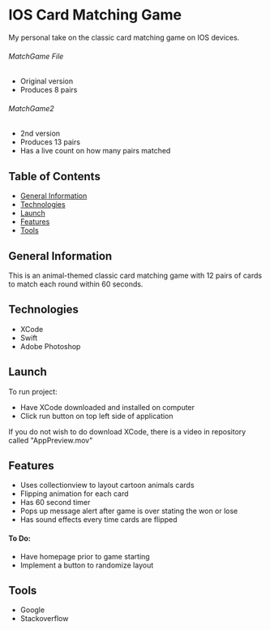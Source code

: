 # IOS Card Matching Game
My personal take on the classic card matching game on IOS devices.
###### MatchGame File
* Original version
* Produces 8 pairs
###### MatchGame2
* 2nd version
* Produces 13 pairs
* Has a live count on how many pairs matched

## Table of Contents
* [General Information](#General-Information)
* [Technologies](#technologies)
* [Launch](#launch)
* [Features](#features)
* [Tools](#tools)

## General Information
This is an animal-themed classic card matching game with 12 pairs of cards to match each round within 60 seconds.

## Technologies
* XCode
* Swift
* Adobe Photoshop

## Launch
To run project:
* Have XCode downloaded and installed on computer
* Click run button on top left side of application

If you do not wish to do download XCode, there is a video in repository called "AppPreview.mov"

## Features
* Uses collectionview to layout cartoon animals cards
* Flipping animation for each card
* Has 60 second timer
* Pops up message alert after game is over stating the won or lose
* Has sound effects every time cards are flipped

#### To Do:
* Have homepage prior to game starting
* Implement a button to randomize layout

## Tools
* Google
* Stackoverflow



